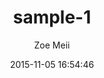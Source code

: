 ---
layout: project
title:  sample-1
date:   2015-11-05 16:54:46
author: Zoe Meii
categories:
- work
img: sample-5.jpg
subjects: sketchbook
---
